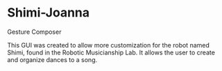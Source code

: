 # Shimi-Joanna
Gesture Composer

This GUI was created to allow more customization for the robot named Shimi, found in the Robotic Musicianship Lab. It allows the user to create and organize dances to a song.
